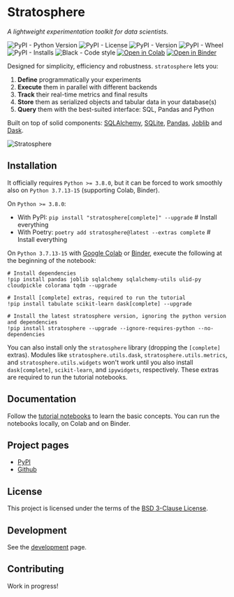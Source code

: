 # Stratosphere

*A lightweight experimentation toolkit for data scientists.*

![PyPI - Python Version](https://img.shields.io/pypi/pyversions/stratosphere)
![PyPI - License](https://img.shields.io/pypi/l/stratosphere)
![PyPI - Version](https://img.shields.io/pypi/v/stratosphere)
![PyPI - Wheel](https://img.shields.io/pypi/wheel/stratosphere)
![PyPI - Installs](https://img.shields.io/pypi/dm/stratosphere)
![Black - Code style](https://img.shields.io/badge/code%20style-black-000000.svg)
[![Open in Colab](https://colab.research.google.com/assets/colab-badge.svg)](https://colab.research.google.com/drive/1dkKBwhm4L_MMoWWtfD0FAFgTFP1BV40c)
[![Open in Binder](https://mybinder.org/badge_logo.svg)](https://mybinder.org/v2/gh/elehcimd/stratosphere/HEAD)

Designed for simplicity, efficiency and robustness. `stratosphere` lets you:

1. **Define** programmatically your experiments
2. **Execute** them in parallel with different backends
3. **Track** their real-time metrics and final results
4. **Store** them as serialized objects and tabular data in your database(s)
5. **Query** them with the best-suited interface: SQL, Pandas and Python

Built on top of solid components: [SQLAlchemy](https://www.sqlalchemy.org/), [SQLite](https://www.sqlite.org/), [Pandas](https://pandas.pydata.org/), [Joblib](https://joblib.readthedocs.io/en/latest/) and [Dask](https://www.dask.org/).

![Stratosphere](https://raw.githubusercontent.com/elehcimd/stratosphere/b6993093ae617b98bcabf5d1d3153a7c3e1383a5/logo.png)

## Installation

It officially requires `Python >= 3.8.0`, but it can be forced to work smoothly also on `Python 3.7.13-15` (supporting Colab, Binder).

On `Python >= 3.8.0`:

* With PyPI: `pip install "stratosphere[complete]" --upgrade` # Install everything
* With Poetry: `poetry add stratosphere@latest --extras complete` # Install everything

On `Python 3.7.13-15` with [Google Colab](https://colab.research.google.com/) or 
[Binder](https://mybinder.org), execute the following at the beginning of the notebook:

```
# Install dependencies
!pip install pandas joblib sqlalchemy sqlalchemy-utils ulid-py cloudpickle colorama tqdm --upgrade

# Install [complete] extras, required to run the tutorial
!pip install tabulate scikit-learn dask[complete] --upgrade

# Install the latest stratosphere version, ignoring the python version and dependencies
!pip install stratosphere --upgrade --ignore-requires-python --no-dependencies
```

You can also install only the `stratosphere` library (dropping the `[complete]` extras).
Modules like `stratosphere.utils.dask`, `stratosphere.utils.metrics`, and `stratosphere.utils.widgets`
won't work until you also install `dask[complete]`, `scikit-learn`, and `ipywidgets`, respectively.
These extras are required to run the tutorial notebooks.

## Documentation

Follow the [tutorial notebooks](./notebooks/) to learn the basic concepts.
You can run the notebooks locally, on Colab and on Binder.

## Project pages

* [PyPI](https://pypi.org/project/stratosphere/)
* [Github](https://github.com/elehcimd/stratosphere)

## License

This project is licensed under the terms of the [BSD 3-Clause License](https://github.com/elehcimd/stratosphere/blob/main/LICENSE).

## Development

See the [development](https://github.com/elehcimd/stratosphere/blob/main/DEVELOPMENT.md) page.

## Contributing

Work in progress!
